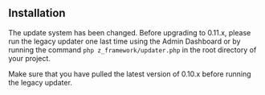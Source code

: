 ## Installation
The update system has been changed. Before upgrading to 0.11.x, please run the legacy updater one last time using the Admin Dashboard or by running the command `php z_framework/updater.php` in the root directory of your project.

Make sure that you have pulled the latest version of 0.10.x before running the legacy updater.